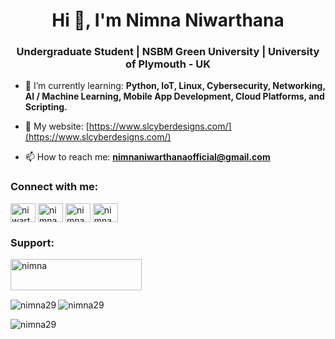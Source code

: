 <h1 align="center">Hi 👋, I'm Nimna Niwarthana</h1>
<h3 align="center">Undergraduate Student | NSBM Green University | University of Plymouth - UK</h3>

- 🌱 I’m currently learning: **Python, IoT, Linux, Cybersecurity, Networking, AI / Machine Learning, Mobile App Development, Cloud Platforms, and Scripting.**

- 📝 My website: [https://www.slcyberdesigns.com/](https://www.slcyberdesigns.com/)

- 📫 How to reach me: **nimnaniwarthanaofficial@gmail.com**

<h3 align="left">Connect with me:</h3>
<p align="left">
<a href="https://twitter.com/niwarthananimna" target="blank"><img align="center" src="https://raw.githubusercontent.com/rahuldkjain/github-profile-readme-generator/master/src/images/icons/Social/twitter.svg" alt="niwarthananimna" height="30" width="40" /></a>
<a href="https://linkedin.com/in/nimna niwarthana" target="blank"><img align="center" src="https://raw.githubusercontent.com/rahuldkjain/github-profile-readme-generator/master/src/images/icons/Social/linked-in-alt.svg" alt="nimna niwarthana" height="30" width="40" /></a>
<a href="https://fb.com/nimna niwarthana" target="blank"><img align="center" src="https://raw.githubusercontent.com/rahuldkjain/github-profile-readme-generator/master/src/images/icons/Social/facebook.svg" alt="nimna niwarthana" height="30" width="40" /></a>
<a href="https://instagram.com/nimna_niwarthana" target="blank"><img align="center" src="https://raw.githubusercontent.com/rahuldkjain/github-profile-readme-generator/master/src/images/icons/Social/instagram.svg" alt="nimna_niwarthana" height="30" width="40" /></a>
</p>

<h3 align="left">Support:</h3>
<p><a href="https://www.buymeacoffee.com/nimna"> <img align="left" src="https://cdn.buymeacoffee.com/buttons/v2/default-yellow.png" height="50" width="210" alt="nimna" /></a></p><br><br><br>

<p><img align="left" src="https://github-readme-stats.vercel.app/api/top-langs?username=nimna29&show_icons=true&theme=dracula&locale=en&layout=compact" alt="nimna29" /></p>

<p>&nbsp;<img align="left" src="https://github-readme-stats.vercel.app/api?username=nimna29&show_icons=true&theme=dracula&locale=en" alt="nimna29" /></p>

<p><img align="left" src="https://github-readme-streak-stats.herokuapp.com/?user=nimna29&theme=dark" alt="nimna29" /></p>
